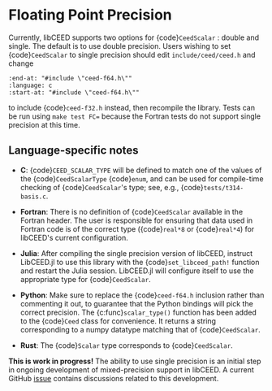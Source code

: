 # Floating Point Precision

Currently, libCEED supports two options for {code}`CeedScalar` : double and single.  The default is to use 
double precision.  Users wishing to set {code}`CeedScalar` to single precision should edit `include/ceed/ceed.h` and change

```{literalinclude} ../../../include/ceed/ceed.h
:end-at: "#include \"ceed-f64.h\""
:language: c
:start-at: "#include \"ceed-f64.h\""
```

to include {code}`ceed-f32.h` instead, then recompile the library.
Tests can be run using `make test FC=` because the Fortran tests do not support single precision at this time.

## Language-specific notes

 - **C**: {code}`CEED_SCALAR_TYPE` will be defined to match one of the values of the {code}`CeedScalarType` {code}`enum`, and can be used 
       for compile-time checking of {code}`CeedScalar`'s type; see, e.g., {code}`tests/t314-basis.c`.

 - **Fortran**: There is no definition of {code}`CeedScalar` available in the Fortran header.  The user is responsible for ensuring
            that data used in Fortran code is of the correct type ({code}`real*8` or {code}`real*4`) for libCEED's current configuration.

 - **Julia**: After compiling the single precision version of libCEED, instruct LibCEED.jl to use this library with the {code}`set_libceed_path!`
              function and restart the Julia session. LibCEED.jl will configure itself to use the appropriate type for {code}`CeedScalar`. 

 - **Python**: Make sure to replace the {code}`ceed-f64.h` inclusion rather than commenting it out, to guarantee that the Python
           bindings will pick the correct precision.
           The {c:func}`scalar_type()` function has been added to the {code}`Ceed` class for convenience.  It returns a string 
           corresponding to a numpy datatype matching that of {code}`CeedScalar`.

 - **Rust**: The {code}`Scalar` type corresponds to {code}`CeedScalar`.

**This is work in progress!**  The ability to use single precision is an initial step in ongoing development of mixed-precision support in libCEED.
A current GitHub [issue](https://github.com/CEED/libCEED/issues/778) contains discussions related to this development.
